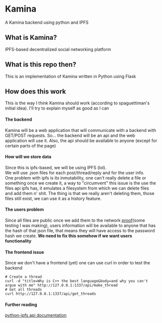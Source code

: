 # Kamina
<!-- ![Kamina_Logo](./kamina_logo.svg)-->
A Kamina backend using python and IPFS
<br>
## What is Kamina?
IPFS-based decentralized social networking platform

## What is this repo then?
This is an implementation of Kamina written in Python using Flask

## How does this work
This is the way I think Kamina should work (according to spaguettiman's initial idea). I'll try to explain myself as good as I can

#### The backend
Kamina will be a web application that will communicate with a backend with GET/POST requests. So... the backend will be an api and the web application will use it.
Also, the api should be available to anyone (except for certain parts of the page)

#### How will we store data
Since this is ipfs-based, we will be using IPFS (lol).  
We will use .json files for each post/thread/reply and for the user info.  
One problem with ipfs is its inmutability, one can't really delete a file or something once we create it, a way to "circumvent" this issue is the use the files api ipfs has, it emulates a filesystem from which we can delete files and add them n' shit. The thing is that we really aren't deleting them, those files still exist, we can use it as a history feature.  

#### The users problem
Since all files are public once we add them to the network [proof](https://ipfs.io/ipfs/QmTKwydPody1deWXxQo7TZEpuZhFFzDkWpcYyeFyB9WdAb)(some testing I was making), users information will be available to anyone that has the hash of that json file, that means they will have access to the password hash we create. **We need to fix this somehow if we want users functionality**

#### The frontend issue
Since we don't have a frontend (yet) one can use curl in order to test the backend
```
# Create a thread
curl -d "title=Why is C++ the best language&body=and why you can't argue with me" http://127.0.0.1:1337/api/make_thread
# Get all threads
curl http://127.0.0.1:1337/api/get_threads
```

#### Further reading
[python-ipfs api documentation](https://ipfs.io/ipns/QmZ86ow1byeyhNRJEatWxGPJKcnQKG7s51MtbHdxxUddTH/Software/Python/ipfsapi/)